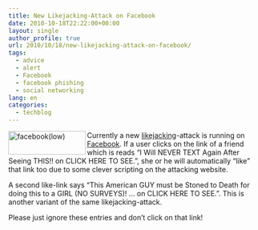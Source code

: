 ```yaml
---
title: New Likejacking-Attack on Facebook
date: 2010-10-18T22:22:00+00:00
layout: single
author_profile: true
url: 2010/10/18/new-likejacking-attack-on-facebook/
tags:
  - advice
  - alert
  - Facebook
  - facebook phishing
  - social networking
lang: en
categories: 
  - techblog
---
```

[<img title="facebook(low)" border="0" alt="facebook(low)" align="left" src="http://lh6.ggpht.com/_vaUVXcmC3OI/TLzBnDxxclI/AAAAAAAACts/5TKBVuH3Uuk/facebook%28low%29_thumb%5B2%5D.jpg?imgmax=800" width="154" height="47" />](http://lh6.ggpht.com/_vaUVXcmC3OI/TLzBk1juFII/AAAAAAAACto/mR-eAiYavQk/s1600-h/facebook%28low%29%5B4%5D.jpg)Currently a new [likejacking](http://en.wikipedia.org/wiki/Likejacking)-attack is running on [Facebook](http://www.facebook.com/). If a user clicks on the link of a friend which is reads “I Will NEVER TEXT Again After Seeing THIS!! on CLICK HERE TO SEE.”, she or he will automatically “like” that link too due to some clever scripting on the attacking website.

A second like-link says “This American GUY must be Stoned to Death for doing this to a GIRL (NO SURVEYS)! … on CLICK HERE TO SEE.”. This is another variant of the same likejacking-attack.

Please just ignore these entries and don’t click on that link!